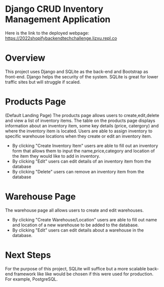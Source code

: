 # Django CRUD Inventory Management Application

Here is the link to the deployed webpage: https://2022shopifybackendtechchallenge.lizxu.repl.co

# Overview
This project uses Django and SQLite as the back-end and Bootstrap as front-end.
Django helps the security of the system. SQLite is great for lower traffic sites but will struggle if scaled.

# Products Page
(Default Landing Page)
The products page allows users to create,edit,delete and view a list of inventory items. 
The table on the products page displays information about an inventory item, some key details (price, catergory) and where the inventory item is located.
Users are able to assign inventory to specific warehouse locations when they create or edit an inventory item.

* By clicking "Create Inventory Item" users are able to fill out an inventory form that allows them to input the name,price,category and location of the item they would like to add in inventory.
* By clicking "Edit" users can edit details of an inventory item from the database
* By clicking "Delete" users can remove an inventory item from the database


# Warehouse Page
The warehouse page all allows users to create and edit warehouses.

* By clicking "Create Warehouse/Location" users are able to fill out name and location of a new warehouse to be added to the database.
* By clicking "Edit" users can edit details about a warehouse in the database.

# Next Steps
For the purpose of this project, SQLite will suffice but a more scalable back-end framework like like would be chosen if this were used for production. 
For example, PostgreSQL.
